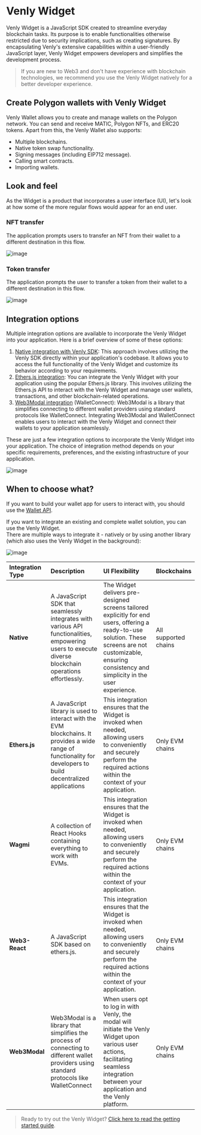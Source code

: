 # Venly Widget

Venly Widget is a JavaScript SDK created to streamline everyday blockchain tasks. Its purpose is to enable functionalities otherwise restricted due to security implications, such as creating signatures. By encapsulating Venly's extensive capabilities within a user-friendly JavaScript layer, Venly Widget empowers developers and simplifies the development process.

> If you are new to Web3 and don't have experience with blockchain technologies, we recommend you use the Venly Widget natively for a better developer experience.

## Create Polygon wallets with Venly Widget

Venly Wallet allows you to create and manage wallets on the Polygon network. You can send and receive MATIC, Polygon NFTs, and ERC20 tokens. Apart from this, the Venly Wallet also supports:

- Multiple blockchains.
- Native token swap functionality.
- Signing messages (including EIP712 message).
- Calling smart contracts.
- Importing wallets.

## Look and feel

As the Widget is a product that incorporates a user interface (UI), let's look at how some of the more regular flows would appear for an end user.

### NFT transfer

The application prompts users to transfer an NFT from their wallet to a different destination in this flow.

![image](https://github.com/0xPolygon/polygon-docs/assets/139292301/da696d64-9dbc-4a1c-9527-ae91bfd19cb0)

### Token transfer

The application prompts the user to transfer a token from their wallet to a different destination in this flow.

![image](https://github.com/0xPolygon/polygon-docs/assets/139292301/ae45b544-8ee3-4cfc-94f6-0cc430658f98)

## Integration options

Multiple integration options are available to incorporate the Venly Widget into your application. Here is a brief overview of some of these options:

1. [Native integration with Venly SDK](https://docs.venly.io/docs/widget-overview): This approach involves utilizing the Venly SDK directly within your application's codebase. It allows you to access the full functionality of the Venly Widget and customize its behavior according to your requirements.
2. [Ethers.js integration](https://docs.venly.io/docs/ethersjs): You can integrate the Venly Widget with your application using the popular Ethers.js library. This involves utilizing the Ethers.js API to interact with the Venly Widget and manage user wallets, transactions, and other blockchain-related operations.
3. [Web3Modal integration](https://docs.venly.io/docs/web3modal-walletconnect) (WalletConnect): Web3Modal is a library that simplifies connecting to different wallet providers using standard protocols like WalletConnect. Integrating Web3Modal and WalletConnect enables users to interact with the Venly Widget and connect their wallets to your application seamlessly.

These are just a few integration options to incorporate the Venly Widget into your application. The choice of integration method depends on your specific requirements, preferences, and the existing infrastructure of your application.

![image](https://github.com/0xPolygon/polygon-docs/assets/139292301/edcbb6b1-b17c-424f-bfa9-c8448cc8e441)

## When to choose what?

If you want to build your wallet app for users to interact with, you should use the [Wallet API](https://venly.readme.io/docs/overview).

If you want to integrate an existing and complete wallet solution, you can use the Venly Widget.  
There are multiple ways to integrate it - natively or by using another library (which also uses the Venly Widget in the background):

![image](https://github.com/0xPolygon/polygon-docs/assets/139292301/7a6a6f02-10d9-48d3-83db-250d86406fff)

| Integration Type | Description                                                                                                                                                     | UI Flexibility                                                                                                                                                                                                | Blockchains          |
| :--------------- | :-------------------------------------------------------------------------------------------------------------------------------------------------------------- | :------------------------------------------------------------------------------------------------------------------------------------------------------------------------------------------------------------ | :------------------- |
| **Native**       | A JavaScript SDK that seamlessly integrates with various API functionalities, empowering users to execute diverse blockchain operations effortlessly.           | The Widget delivers pre-designed screens tailored explicitly for end users, offering a ready-to-use solution. These screens are not customizable, ensuring consistency and simplicity in the user experience. | All supported chains |
| **Ethers.js**    | A JavaScript library is used to interact with the EVM blockchains. It provides a wide range of functionality for developers to build decentralized applications | This integration ensures that the Widget is invoked when needed, allowing users to conveniently and securely perform the required actions within the context of your application.                             | Only EVM chains      |
| **Wagmi**        | A collection of React Hooks containing everything to work with EVMs.                                                                                            | This integration ensures that the Widget is invoked when needed, allowing users to conveniently and securely perform the required actions within the context of your application.                             | Only EVM chains      |
| **Web3-React**   | A JavaScript SDK based on ethers.js.                                                                                                                            | This integration ensures that the Widget is invoked when needed, allowing users to conveniently and securely perform the required actions within the context of your application.                             | Only EVM chains      |
| **Web3Modal**    | Web3Modal is a library that simplifies the process of connecting to different wallet providers using standard protocols like WalletConnect                      | When users opt to log in with Venly, the modal will initiate the Venly Widget upon various user actions, facilitating seamless integration between your application and the Venly platform.                   | Only EVM chains      |

> Ready to try out the Venly Widget? [Click here to read the getting started guide](https://docs.venly.io/docs/widget-getting-started).
